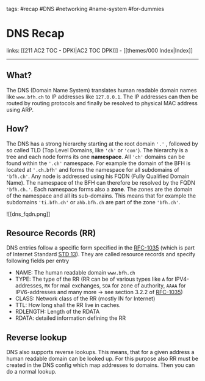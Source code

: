 tags: #recap #DNS #networking #name-system #for-dummies

# DNS Recap

links: [[211 AC2 TOC - DPKI|AC2 TOC DPKI]] - [[themes/000 Index|Index]]

---

## What?

The DNS (Domain Name System) translates human readable domain names like `www.bfh.ch` to IP addresses like `127.0.0.1`. The IP addresses can then be routed by routing protocols and finally be resolved to physical MAC address using ARP.

## How?

The DNS has a strong hierarchy starting at the root domain `'.'` , followed by so called TLD (Top Level Domains, like `'ch'` or `'com'`). The hierarchy is a tree and each node forms its one **namespace**. All `'ch'` domains can be found within the `'.ch'` namespace. For example the domain of the BFH is located at `'.ch.bfh'` and forms the namespace for all subdomains of `'bfh.ch'`. Any node is addressed using his FQDN (Fully Qualified Domain Name). The namespace of the BFH can therefore be resolved by the FQDN `'bfh.ch.'`. Each namespace forms also a **zone**. The zones are the domain of the namespace and all its sub-domains. This means that for example the subdomains `'ti.bfh.ch'` or `ahb.bfh.ch` are part of the zone `'bfh.ch'`. 

![[dns_fqdn.png]]

## Resource Records (RR)

DNS entries follow a specific form specified in the [RFC-1035](https://www.rfc-editor.org/rfc/rfc1035.txt) (which is part of Internet Standard [STD 13](https://www.rfc-editor.org/std/std13.txt)). They are called resource records and specify following fields per entry

- NAME: The human readable domain `www.bfh.ch`
- TYPE: The type of the RR (RR can be of various types like `A` for IPV4-addresses, `MX` for mail exchanges, `SOA` for zone of authority, `AAAA` for IPV6-addresses and many more $\rightarrow$ see section 3.2.2 of [RFC-1035](https://www.rfc-editor.org/rfc/rfc1035.txt))
- CLASS: Network class of the RR (mostly IN for Internet)
- TTL: How long shall the RR live in caches.
- RDLENGTH: Length of the RDATA
- RDATA: detailed information defining the RR

## Reverse lookup

DNS also supports reverse lookups. This means, that for a given address a human readable domain can be looked up. For this purpose also RR must be created in the DNS config which map addresses to domains. Then you can do a normal lookup.
